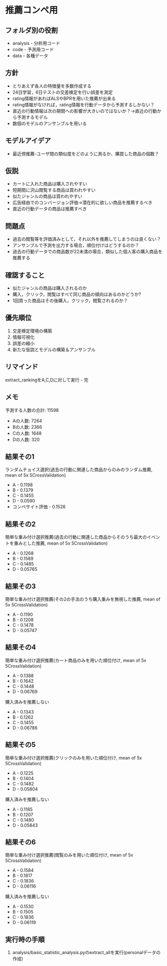 # 推薦コンペ用

## フォルダ別の役割
* analysis - 分析用コード
* code - 予測用コード
* data - 各種データ

## 方針
* とりあえず各人の特徴量を多数作成する
* 24日学習，6日テストの交差検定を行い誤差を測定
* rating情報があればALSやBPRを用いた推薦が出来る
* rating情報がなければ，rating情報を行動データから予測するしかない？
* 直近の行動情報は次の期間への影響が大きいのではないか？→直近の行動から予測するモデル
* 数個のモデルのアンサンブルを用いる

## モデルアイデア
* 最近傍推薦-ユーザ間の類似度をどのように測るか、購買した商品の個数？

## 仮説
* カートに入れた商品は購入されやすい
* 短期間に沢山閲覧する商品は買われやすい
* 似たジャンルの商品は買われやすい
* 広告経由でのコンバージョン評価→潜在的に欲しい商品を推薦するべき
* 直近の行動データの商品は推薦すべき

## 問題点
* 過去の閲覧等を評価済みとして，それ以外を推薦してしまうのは良くない？
* アンサンブルで予測を出力する場合，順位付けはどうするのか？
* 過去の行動データでの商品数が22未満の場合，類似した個人客の購入商品を推薦する

## 確認すること
* 似たジャンルの商品は購入されるのか
* 購入，クリック，閲覧はすべて同じ商品の傾向はあるのかどうか?
* 1回買った商品はその後購入，クリック，閲覧されるのか？

## 優先順位
1. 交差検定環境の構築
2. 情報可視化
3. 誤差の縮小
4. 新たな仮説とモデルの構築＆アンサンブル

## リマインド
extract_rankingをA,C,Dに対して実行 - 完

## メモ
予測する人数の合計: 11598
- Aの人数: 7264
- Bの人数: 2366
- Cの人数: 1648
- Dの人数: 320

## 結果その1
ランダムチョイス選択(過去の行動に関連した商品からのみのランダム推薦, mean of 5x 5CrossValidation)
* A - 0.1198
* B - 0.1379
* C - 0.1455
* D - 0.0590
* コンペサイト評価 - 0.1526

## 結果その2
簡単な重み付け選択推薦(過去の行動に関連した商品からそのうち最大のイベントを重みとした推薦, mean of 5x 5CrossValidation)
* A - 0.1268
* B - 0.1589
* C - 0.1485
* D - 0.05765

## 結果その3
簡単な重み付け選択推薦(その2の手法のうち購入重みを無視した推薦, mean of 5x 5CrossValidation)
* A - 0.1190
* B - 0.1208
* C - 0.1478
* D - 0.05747

## 結果その4
簡単な重み付け選択推薦(カート商品のみを用いた順位付け, mean of 5x 5CrossValidation)
* A - 0.1388
* B - 0.1642
* C - 0.1448
* D - 0.06769

購入済みを推薦しない
* A - 0.1343
* B - 0.1262
* C - 0.1455
* D - 0.06786

## 結果その5
簡単な重み付け選択推薦(クリックのみを用いた順位付け, mean of 5x 5CrossValidation)
* A - 0.1225
* B - 0.1404
* C - 0.1482
* D - 0.05804

購入済みを推薦しない
* A - 0.1185
* B - 0.1207
* C - 0.1480
* D - 0.05843

## 結果その6
簡単な重み付け選択推薦(閲覧のみを用いた順位付け, mean of 5x 5CrossValidation)
* A - 0.1584
* B - 0.1817
* C - 0.1836
* D - 0.06116

購入済みを推薦しない
* A - 0.1530
* B - 0.1505
* C - 0.1836
* D - 0.06119

## 実行時の手順
1. analysis/basic_statistic_analysis.pyのextract_allを実行(personalデータの作成)